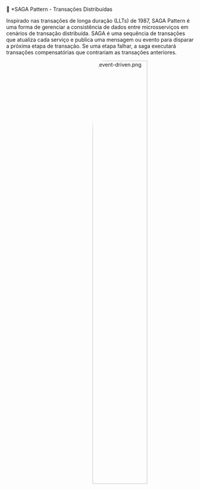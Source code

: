 🚀  *SAGA Pattern - Transações Distribuídas

Inspirado nas transações de longa duração (LLTs) de 1987, SAGA Pattern é uma forma de gerenciar a consistência de dados entre microsserviços em cenários de transação distribuída. SAGA é uma sequência de transações que atualiza cada serviço e publica uma mensagem ou evento para disparar a próxima etapa de transação. Se uma etapa falhar, a saga executará transações compensatórias que contrariam as transações anteriores. 

<div style="display: inline_block">
  <img align="right" alt="event-driven.png" style="border-radius: 10%; width: 54%; height:auto;" src="https://github.com/dev-carvalho/event-driven-stack/blob/main/image/saga.png">
</div>